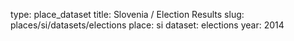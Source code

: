 type: place_dataset
title: Slovenia / Election Results
slug: places/si/datasets/elections
place: si
dataset: elections
year: 2014
